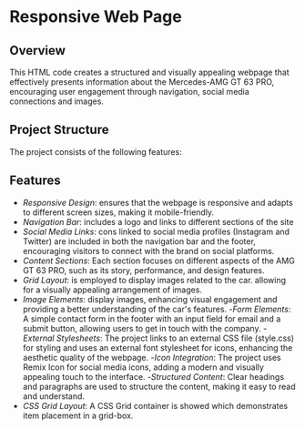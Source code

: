 #  Responsive Web Page

## Overview

This HTML code creates a structured and visually appealing webpage that effectively presents information about the Mercedes-AMG GT 63 PRO, encouraging user engagement through navigation, social media connections and images.

## Project Structure

The project consists of the following features:

## Features

- *Responsive Design*: ensures that the webpage is responsive and adapts to different screen sizes, making it mobile-friendly.
- *Navigation Bar*:  includes a logo and links to different sections of the site
- *Social Media Links*: cons linked to social media profiles (Instagram and Twitter) are included in both the navigation bar and the footer, encouraging visitors to connect with the brand on social platforms.
- *Content Sections*: Each section focuses on different aspects of the AMG GT 63 PRO, such as its story, performance, and design features.
- *Grid Layout*: is employed to display images related to the car. allowing for a visually appealing arrangement of images.
- *Image Elements*: display images, enhancing visual engagement and providing a better understanding of the car's features.
-*Form Elements*: A simple contact form in the footer with an input field for email and a submit button, allowing users to get in touch with the company.
-*External Stylesheets*: The project links to an external CSS file (style.css) for styling and uses an external font stylesheet for icons, enhancing the aesthetic quality of the webpage.
-*Icon Integration*: The project uses Remix Icon for social media icons, adding a modern and visually appealing touch to the interface.
-*Structured Content*: Clear headings and paragraphs are used to structure the content, making it easy to read and understand.
- *CSS Grid Layout*: A CSS Grid container is showed which demonstrates item placement in a grid-box.
